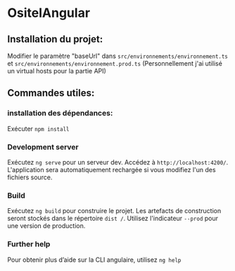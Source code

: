 # OsitelAngular

## Installation du projet:
Modifier le paramètre "baseUrl" dans `src/environnements/environnement.ts` et `src/environnements/environnement.prod.ts` (Personnellement j'ai utilisé un virtual hosts pour la partie API)

## Commandes utiles:

### installation des dépendances:

Exécuter `npm install`

### Development server

Exécutez `ng serve` pour un serveur dev. Accédez à `http://localhost:4200/`. L'application sera automatiquement rechargée si vous modifiez l'un des fichiers source.

### Build

Exécutez `ng build` pour construire le projet. Les artefacts de construction seront stockés dans le répertoire `dist /`. Utilisez l'indicateur `--prod` pour une version de production.

### Further help

Pour obtenir plus d’aide sur la CLI angulaire, utilisez `ng help`
